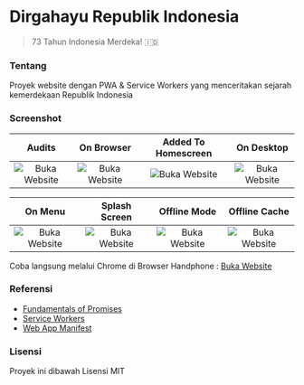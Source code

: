 # Dirgahayu Republik Indonesia

> 73 Tahun Indonesia Merdeka! 🇮🇩

### Tentang

Proyek website dengan PWA & Service Workers yang menceritakan sejarah kemerdekaan Republik Indonesia

### Screenshot

| Audits        | On Browser           | Added To Homescreen           | On Desktop           |
|:-------------:|:-------------:|:-------------:|:-------------:|
| ![Buka Website](https://muhibbudins.github.io/sejarah-kemerdekaan/screenshot/audits-results.png) | ![Buka Website](https://muhibbudins.github.io/sejarah-kemerdekaan/screenshot/on-browser.jpg) | ![Buka Website](https://muhibbudins.github.io/sejarah-kemerdekaan/screenshot/add-to-homescreen.jpg) | ![Buka Website](https://muhibbudins.github.io/sejarah-kemerdekaan/screenshot/on-desktop.jpg) |

| On Menu        | Splash Screen           | Offline Mode           | Offline Cache           |
|:-------------:|:-------------:|:-------------:|:-------------:|
| ![Buka Website](https://muhibbudins.github.io/sejarah-kemerdekaan/screenshot/on-menu.jpg) | ![Buka Website](https://muhibbudins.github.io/sejarah-kemerdekaan/screenshot/splash-screen.jpg) | ![Buka Website](https://muhibbudins.github.io/sejarah-kemerdekaan/screenshot/offline-mode.jpg) | ![Buka Website](https://muhibbudins.github.io/sejarah-kemerdekaan/screenshot/offline-cache.jpg) |

Coba langsung melalui Chrome di Browser Handphone : [Buka Website](https://muhibbudins.github.io/sejarah-kemerdekaan/)

### Referensi

- [Fundamentals of Promises](https://developers.google.com/web/fundamentals/primers/promises)
- [Service Workers](https://developers.google.com/web/fundamentals/primers/service-workers/?hl=id)
- [Web App Manifest](https://developers.google.com/web/fundamentals/web-app-manifest/)

### Lisensi

Proyek ini dibawah Lisensi MIT